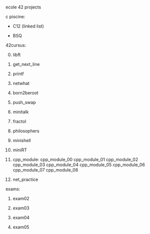 ecole 42 projects

c piscine:

+  C12 (linked list)

+  BSQ

42cursus:

00. libft

01. get_next_line

02. printf

03. netwhat

04. born2beroot

05. push_swap

06. minitalk

07. fractol

08. philosophers

09. minishell

10. miniRT

11. cpp_module:
				cpp_module_00
				cpp_module_01
				cpp_module_02
				cpp_module_03
				cpp_module_04
				cpp_module_05
				cpp_module_06
				cpp_module_07
				cpp_module_08

12. net_practice

exams:

1. exam02

2. exam03

3. exam04

4. exam05
